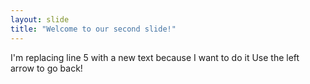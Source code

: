 ```yaml
---
layout: slide
title: "Welcome to our second slide!"
---
```

I'm replacing line 5 with a new text because I want to do it
Use the left arrow to go back!

